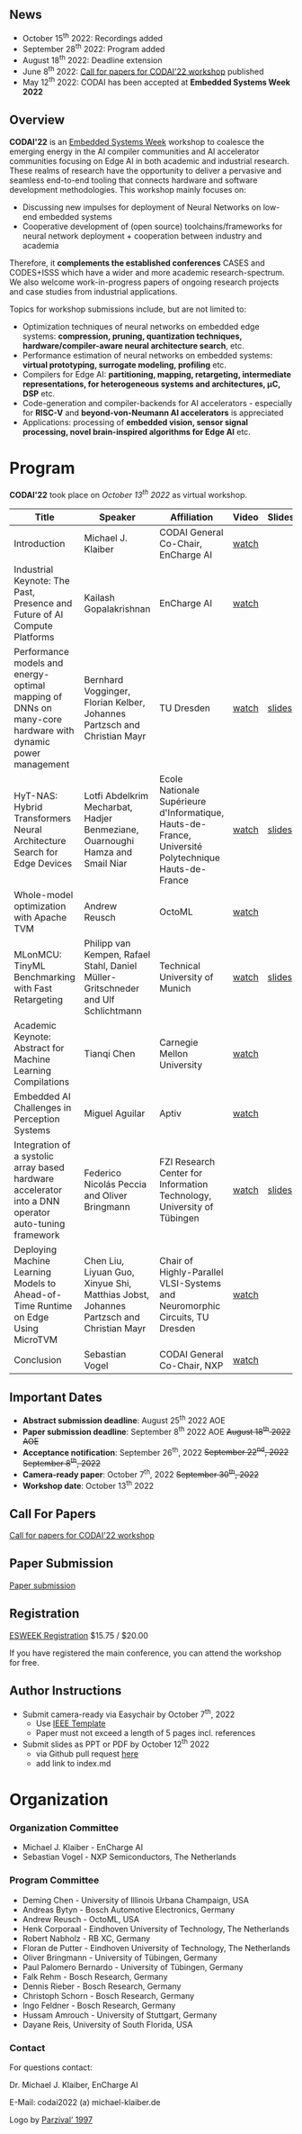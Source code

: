 ## News
 - October 15<sup>th</sup> 2022: Recordings added
 - September 28<sup>th</sup> 2022: Program added
 - August 18<sup>th</sup> 2022: Deadline extension 
 - June 8<sup>th</sup> 2022: [Call for papers for CODAI'22 workshop](assets/documents/codai22_cfp.pdf) published
 - May 12<sup>th</sup> 2022: CODAI has been accepted at **Embedded Systems Week 2022**



## Overview

**CODAI'22** is an  [Embedded Systems Week](https://esweek.org/ ) workshop to coalesce the emerging energy in the AI compiler communities and AI accelerator communities focusing on Edge AI in both academic and industrial research. These realms of research have the opportunity to deliver a pervasive and seamless end-to-end tooling that connects hardware and software development methodologies. This workshop mainly focuses on:
 - Discussing new impulses for deployment of Neural Networks on low-end embedded systems
 - Cooperative development of (open source) toolchains/frameworks for neural network deployment + cooperation between industry and academia
 
Therefore, it **complements the established conferences** CASES and CODES+ISSS which have a wider and more academic research-spectrum. 
We also welcome work-in-progress papers of ongoing research projects and case studies from industrial applications.

Topics for workshop submissions include, but are not limited to:

 - Optimization techniques of neural networks on embedded edge systems: **compression, pruning, quantization techniques,
  hardware/compiler-aware neural architecture search**, etc.
 - Performance estimation of neural networks on embedded systems: **virtual prototyping, surrogate modeling, profiling** etc.
 - Compilers for Edge AI: **partitioning, mapping, retargeting, intermediate representations, 
   for heterogeneous systems and architectures, µC, DSP** etc.
 - Code-generation and compiler-backends for AI accelerators - especially for **RISC-V**
  and **beyond-von-Neumann AI accelerators** is appreciated
 - Applications: processing of **embedded vision, sensor signal processing, novel brain-inspired algorithms for Edge AI** etc.



# Program
**CODAI'22** took place on *October 13<sup>th</sup> 2022* as virtual workshop.

| Title                                                                                                     | Speaker                                                                                | Affiliation                                                                                          | Video                                                | Slides |
|-----------------------------------------------------------------------------------------------------------|----------------------------------------------------------------------------------------|------------------------------------------------------------------------------------------------------|------------------------------------------------------|--------|
| Introduction                                                                                              | Michael J. Klaiber                                                                     | CODAI General Co-Chair, EnCharge AI                                                                  | [watch](https://www.youtube.com/watch?v=ynHhcUHGyUM) |        |
| Industrial Keynote: The Past, Presence and Future of AI Compute Platforms                                 | Kailash Gopalakrishnan                                                                 | EnCharge AI                                                                                          | [watch](https://youtu.be/ynHhcUHGyUM?t=274)          |        |
| Performance models and energy-optimal mapping of DNNs on many-core hardware with dynamic power management | Bernhard Vogginger, Florian Kelber, Johannes Partzsch and Christian Mayr               | TU Dresden                                                                                           | [watch](https://youtu.be/ynHhcUHGyUM?t=3808)         |[slides](slides/Presentation_Bernhard_Vogginger_CODAI_2022.pdf)        |
| HyT-NAS: Hybrid Transformers Neural Architecture Search for Edge Devices                                  | Lotfi Abdelkrim Mecharbat, Hadjer Benmeziane, Ouarnoughi Hamza and Smail Niar          | Ecole Nationale Supérieure d'Informatique, Hauts-de-France, Université Polytechnique Hauts-de-France | [watch](https://youtu.be/ynHhcUHGyUM?t=5464)         |[slides](slides/HyT-NAS_CodeAI2022_.pdf)        |
| Whole-model optimization with Apache TVM                                                                  | Andrew Reusch                                                                          | OctoML                                                                                               | [watch](https://youtu.be/ynHhcUHGyUM?t=7020)         |        |
| MLonMCU: TinyML Benchmarking with Fast Retargeting                                                        | Philipp van Kempen, Rafael Stahl, Daniel Müller-Gritschneder and Ulf Schlichtmann      | Technical University of Munich                                                                       | [watch](https://youtu.be/ynHhcUHGyUM?t=8543)         |[slides](slides/codai22_mlonmcu_slides.pdf)        |
| Academic Keynote: Abstract for Machine Learning Compilations                                              | Tianqi Chen                                                                            | Carnegie Mellon University                                                                           | [watch](https://youtu.be/ynHhcUHGyUM?t=9797)         |        |
| Embedded AI Challenges in Perception Systems                                                              | Miguel Aguilar                                                                         | Aptiv                                                                                                | [watch](https://youtu.be/ynHhcUHGyUM?t=12685)        |        |
| Integration of a systolic array based hardware accelerator into a DNN operator auto-tuning framework      | Federico Nicolás Peccia and Oliver Bringmann                                           | FZI Research Center for Information Technology, University of Tübingen                               | [watch](https://youtu.be/ynHhcUHGyUM?t=14548)        |[slides](slides/peccia_gemmini_tvm.pptx)        |
| Deploying Machine Learning Models to Ahead-of-Time Runtime on Edge Using MicroTVM                         | Chen Liu, Liyuan Guo, Xinyue Shi, Matthias Jobst, Johannes Partzsch and Christian Mayr | Chair of Highly-Parallel VLSI-Systems and Neuromorphic Circuits, TU Dresden                          | [watch](https://youtu.be/ynHhcUHGyUM?t=16072)        |        |
| Conclusion                                                                                                | Sebastian Vogel                                                                        | CODAI General Co-Chair, NXP                                                                          | [watch](https://youtu.be/ynHhcUHGyUM?t=17749)        |        |


## Important Dates
 - **Abstract submission deadline**: August 25<sup>th</sup> 2022 AOE 
 - **Paper submission deadline**: September 8<sup>th</sup> 2022 AOE  <s>August 18<sup>th</sup> 2022 AOE </s>
 - **Acceptance notification**: September 26<sup>th</sup>, 2022 <s>September 22<sup>nd</sup>, 2022 </s> <s>September 8<sup>th</sup>, 2022</s>
 - **Camera-ready paper**: October 7<sup>th</sup>, 2022 <s>September 30<sup>th</sup>, 2022</s>
 - **Workshop date**: October 13<sup>th</sup> 2022 

## Call For Papers
[Call for papers for CODAI'22 workshop](assets/documents/codai22_cfp.pdf)

## Paper Submission
[Paper submission](https://easychair.org/conferences/?conf=codai22)

## Registration

[ESWEEK Registration](https://esweek.org/registration/) $15.75 / $20.00

 If you have registered the main conference, you can attend the workshop for free.
 
## Author Instructions

- Submit camera-ready via Easychair by October 7<sup>th</sup>, 2022
  - Use [IEEE Template](https://www.ieee.org/conferences/publishing/templates.html) 
  - Paper must not exceed a length of 5 pages incl. references
- Submit slides as PPT or PDF by October 12<sup>th</sup> 2022
  - via Github pull request [here](https://github.com/LamChob/CODAI22)
  - add link to index.md

# Organization
### Organization Committee
* Michael J. Klaiber - EnCharge AI
* Sebastian Vogel - NXP Semiconductors, The Netherlands

### Program Committee
* Deming Chen - University of Illinois Urbana Champaign, USA
* Andreas Bytyn - Bosch Automotive Electronics, Germany
* Andrew Reusch - OctoML, USA
* Henk Corporaal - Eindhoven University of Technology, The Netherlands
* Robert Nabholz - RB XC, Germany
* Floran de Putter - Eindhoven University of Technology, The Netherlands
* Oliver Bringmann - University of Tübingen, Germany
* Paul Palomero Bernardo - University of Tübingen, Germany
* Falk Rehm - Bosch Research, Germany
* Dennis Rieber - Bosch Research, Germany
* Christoph Schorn - Bosch Research, Germany
* Ingo Feldner - Bosch Research, Germany
* Hussam Amrouch - University of Stuttgart, Germany
* Dayane Reis, University of South Florida, USA

### Contact

For questions contact:

Dr. Michael J. Klaiber, EnCharge AI

E-Mail: codai2022 (a) michael-klaiber.de


Logo by <a href="https://www.flaticon.com/authors/parzival-1997" title="Logo">Parzival’ 1997</a>
